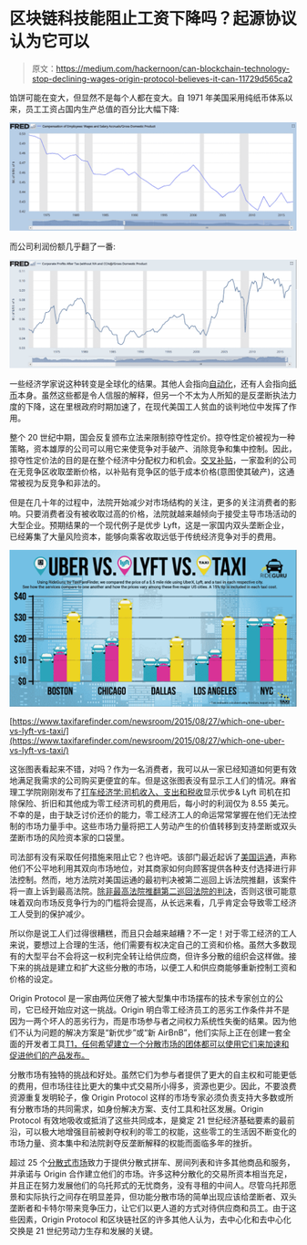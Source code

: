# 区块链科技能阻止工资下降吗？起源协议认为它可以

> 原文：<https://medium.com/hackernoon/can-blockchain-technology-stop-declining-wages-origin-protocol-believes-it-can-11729d565ca2>

馅饼可能在变大，但显然不是每个人都在变大。自 1971 年美国采用纯纸币体系以来，员工工资占国内生产总值的百分比大幅下降:

![](img/b927a6e765d38ae20bff80b8eed5ff23.png)

而公司利润份额几乎翻了一番:

![](img/e7f46384bd67bef9e0bd3b0c4f282fa0.png)

一些经济学家说这种转变是全球化的结果。其他人会指向[自动化](http://www.nber.org/papers/w23285)，还有人会指向[纸币](https://mises.org/library/how-money-production-can-worsen-income-inequality)本身。虽然这些都是令人信服的解释，但另一个不太为人所知的是反垄断执法力度的下降，这在里根政府时期加速了，在现代美国工人贫血的谈判地位中发挥了作用。

整个 20 世纪中期，国会反复颁布立法来限制掠夺性定价。掠夺性定价被视为一种策略，资本雄厚的公司可以用它来使竞争对手破产、消除竞争和集中控制。因此，掠夺性定价法的目的是在整个经济中分配权力和机会。[交叉补贴](http://onlinepubs.trb.org/onlinepubs/sp/Competition_Policy_for_US_Freight_Railroads_Pittman.pdf)，一家盈利的公司在无竞争区收取垄断价格，以补贴有竞争区的低于成本价格(意图使其破产)，这通常被视为反竞争和非法的。

但是在几十年的过程中，法院开始减少对市场结构的关注，更多的关注消费者的影响。只要消费者没有被收取过高的价格，法院就越来越倾向于接受主导市场活动的大型企业。预期结果的一个现代例子是优步 Lyft，这是一家国内双头垄断企业，已经筹集了大量风险资本，能够向乘客收取远低于传统经济竞争对手的费用。

![](img/f2ec0977ec2198e779d2cded843bb689.png)

[https://www.taxifarefinder.com/newsroom/2015/08/27/which-one-uber-vs-lyft-vs-taxi/](https://www.taxifarefinder.com/newsroom/2015/08/27/which-one-uber-vs-lyft-vs-taxi/)

这张图表看起来不错，对吗？作为一名消费者，我可以从一家已经知道如何更有效地满足我需求的公司购买更便宜的车。但是这张图表没有显示工人们的情况。麻省理工学院刚刚发布了[打车经济学:司机收入、支出和税收](http://ceepr.mit.edu/publications/working-papers/681)显示优步& Lyft 司机在扣除保险、折旧和其他成为零工经济司机的费用后，每小时的利润仅为 8.55 美元。不幸的是，由于缺乏讨价还价的能力，零工经济工人的命运常常掌握在他们无法控制的市场力量手中。这些市场力量将把工人劳动产生的价值转移到支持垄断或双头垄断市场的风险资本家的口袋里。

司法部有没有采取任何措施来阻止它？也许吧。该部门最近起诉了[美国运通](https://www.pymnts.com/antitrust/2018/supreme-court-amex-antitrust-case-two-sided-market/)，声称他们不公平地利用其双向市场地位，对其商家如何向顾客提供各种支付选择进行非法控制。然而，地方法院对美国运通的最初判决被第二巡回上诉法院推翻，该案件将一直上诉到最高法院。[除非最高法院推翻第二巡回法院的判决](https://www.nytimes.com/2018/03/02/opinion/the-supreme-court-case-that-could-give-tech-giants-more-power.html)，否则这很可能意味着双向市场反竞争行为的门槛将会提高，从长远来看，几乎肯定会导致零工经济工人受到的保护减少。

所以你是说工人们过得很糟糕，而且只会越来越糟？不一定！对于零工经济的工人来说，要想过上合理的生活，他们需要有权决定自己的工资和价格。虽然大多数现有的大型平台不会将这一权利完全转让给供应商，但许多分散的组织会这样做。接下来的挑战是建立和扩大这些分散的市场，以便工人和供应商能够重新控制工资和价格的设定。

Origin Protocol 是一家由两位厌倦了被大型集中市场摆布的技术专家创立的公司，它已经开始应对这一挑战。Origin 明白零工经济员工的恶劣工作条件并不是因为一两个坏人的恶劣行为，而是市场参与者之间权力系统性失衡的结果。因为他们不认为问题的解决方案是“新优步”或“新 AirBnB”，他们实际上正在创建一套全面的开发者工具[T1，任何希望建立一个分散市场的团体都可以使用它们来加速和促进他们的产品发布。](https://hackernoon.com/tagged/tools)

分散市场有独特的挑战和好处。虽然它们为参与者提供了更大的自主权和可能更低的费用，但市场往往比更大的集中式交易所小得多，资源也更少。因此，不要浪费资源重复发明轮子，像 Origin Protocol 这样的市场专家必须负责支持大多数或所有分散市场的共同需求，如身份解决方案、支付工具和社区发展。Origin Protocol 有效地吸收或抵消了这些共同成本，是奠定 21 世纪经济基础要素的最前沿，可以极大地增强目前被剥夺权利的零工的权能，这些零工的生活因不断变化的市场力量、资本集中和法院剥夺反垄断解释的权能而面临多年的挫折。

超过 25 个[分散式市场](https://www.originprotocol.com/en/partners)致力于提供分散式拼车、房间列表和许多其他商品和服务，并承诺与 Origin 合作建立他们的市场。许多这种分散化的交易所资本相当充足，并且正在努力发展他们的乌托邦式的无忧商务，没有寻租的中间人。尽管乌托邦愿景和实际执行之间存在明显差异，但功能分散市场的简单出现应该给垄断者、双头垄断者和卡特尔带来竞争压力，让它们以更人道的方式对待供应商和员工。由于这些因素，Origin Protocol 和区块链社区的许多其他人认为，去中心化和去中心化交换是 21 世纪劳动力生存和发展的关键。